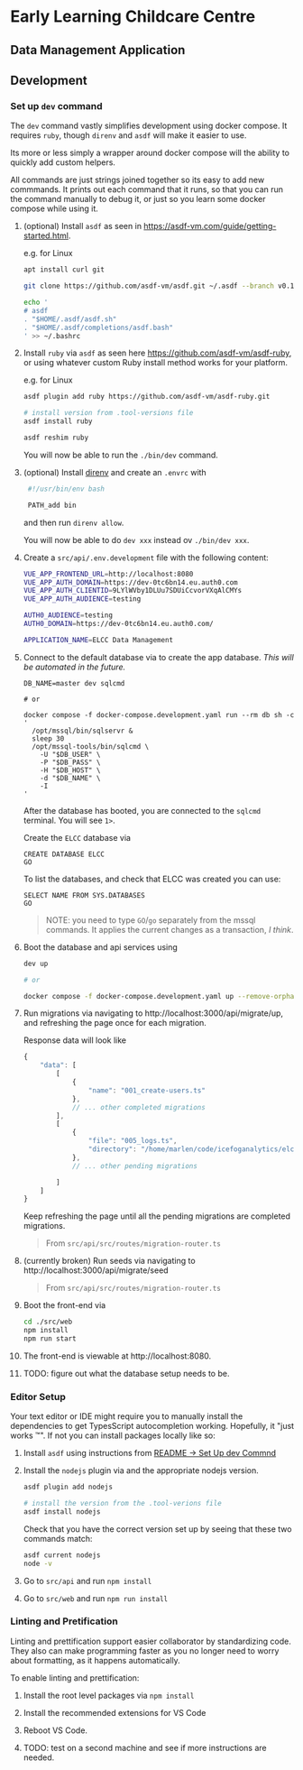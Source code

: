 # Early Learning Childcare Centre

## Data Management Application

## Development

### Set up `dev` command

The `dev` command vastly simplifies development using docker compose. It requires `ruby`, though `direnv` and `asdf` will make it easier to use.

Its more or less simply a wrapper around docker compose will the ability to quickly add custom helpers.

All commands are just strings joined together so its easy to add new commmands. It prints out each command that it runs, so that you can run the command manually to debug it, or just so you learn some docker compose while using it.

1. (optional) Install `asdf` as seen in https://asdf-vm.com/guide/getting-started.html.

   e.g. for Linux

   ```bash
   apt install curl git

   git clone https://github.com/asdf-vm/asdf.git ~/.asdf --branch v0.12.0

   echo '
   # asdf
   . "$HOME/.asdf/asdf.sh"
   . "$HOME/.asdf/completions/asdf.bash"
   ' >> ~/.bashrc
   ```

2. Install `ruby` via `asdf` as seen here https://github.com/asdf-vm/asdf-ruby, or using whatever custom Ruby install method works for your platform.

   e.g. for Linux

   ```bash
   asdf plugin add ruby https://github.com/asdf-vm/asdf-ruby.git

   # install version from .tool-versions file
   asdf install ruby

   asdf reshim ruby
   ```

   You will now be able to run the `./bin/dev` command.

3. (optional) Install [direnv](https://direnv.net/) and create an `.envrc` with

   ```bash
    #!/usr/bin/env bash

    PATH_add bin
   ```

   and then run `direnv allow`.

   You will now be able to do `dev xxx` instead ov `./bin/dev xxx`.

4. Create a `src/api/.env.development` file with the following content:

   ```bash
   VUE_APP_FRONTEND_URL=http://localhost:8080
   VUE_APP_AUTH_DOMAIN=https://dev-0tc6bn14.eu.auth0.com
   VUE_APP_AUTH_CLIENTID=9LYlWVby1DLUu7SDUiCcvorVXqAlCMYs
   VUE_APP_AUTH_AUDIENCE=testing

   AUTH0_AUDIENCE=testing
   AUTH0_DOMAIN=https://dev-0tc6bn14.eu.auth0.com/

   APPLICATION_NAME=ELCC Data Management
   ```

5. Connect to the default database via to create the app database. _This will be automated in the future._

   ```
   DB_NAME=master dev sqlcmd

   # or

   docker compose -f docker-compose.development.yaml run --rm db sh -c '
     /opt/mssql/bin/sqlservr &
     sleep 30
     /opt/mssql-tools/bin/sqlcmd \
       -U "$DB_USER" \
       -P "$DB_PASS" \
       -H "$DB_HOST" \
       -d "$DB_NAME" \
       -I
   '
   ```

   After the database has booted, you are connected to the `sqlcmd` terminal. You will see `1>`.

   Create the `ELCC` database via

   ```mssql
   CREATE DATABASE ELCC
   GO
   ```

   To list the databases, and check that ELCC was created you can use:

   ```msql
   SELECT NAME FROM SYS.DATABASES
   GO
   ```

   > NOTE: you need to type `GO`/`go` separately from the mssql commands. It applies the current changes as a transaction, _I think_.

6. Boot the database and api services using

   ```bash
   dev up

   # or

   docker compose -f docker-compose.development.yaml up --remove-orphans
   ```

7. Run migrations via navigating to http://localhost:3000/api/migrate/up, and refreshing the page once for each migration.

   Response data will look like

   ```js
   {
       "data": [
           [
               {
                   "name": "001_create-users.ts"
               },
               // ... other completed migrations
           ],
           [
               {
                   "file": "005_logs.ts",
                   "directory": "/home/marlen/code/icefoganalytics/elcc-data-management/src/api/src/data/migrations"
               },
               // ... other pending migrations

           ]
       ]
   }
   ```

   Keep refreshing the page until all the pending migrations are completed migrations.

   > From `src/api/src/routes/migration-router.ts`

8. (currently broken) Run seeds via navigating to http://localhost:3000/api/migrate/seed

   > From `src/api/src/routes/migration-router.ts`

9. Boot the front-end via

   ```bash
   cd ./src/web
   npm install
   npm run start
   ```

10. The front-end is viewable at http://localhost:8080.

11. TODO: figure out what the database setup needs to be.

### Editor Setup

Your text editor or IDE might require you to manually install the dependencies to get TypesScript autocompletion working. Hopefully, it "just works :tm:". If not you can install packages locally like so:

1. Install `asdf` using instructions from [README -> Set Up dev Commnd](./README.md#set-up-dev-command)

2. Install the `nodejs` plugin via and the appropriate nodejs version.

   ```bash
   asdf plugin add nodejs

   # install the version from the .tool-verions file
   asdf install nodejs
   ```

   Check that you have the correct version set up by seeing that these two commands match:

   ```bash
   asdf current nodejs
   node -v
   ```


3. Go to `src/api` and run `npm install`

4. Go to `src/web` and run `npm run install`

### Linting and Pretification

Linting and prettification support easier collaborator by standardizing code.
They also can make programming faster as you no longer need to worry about formatting, as it happens automatically.

To enable linting and prettification:

1. Install the root level packages via `npm install`

2. Install the recommended extensions for VS Code

3. Reboot VS Code.

4. TODO: test on a second machine and see if more instructions are needed.
